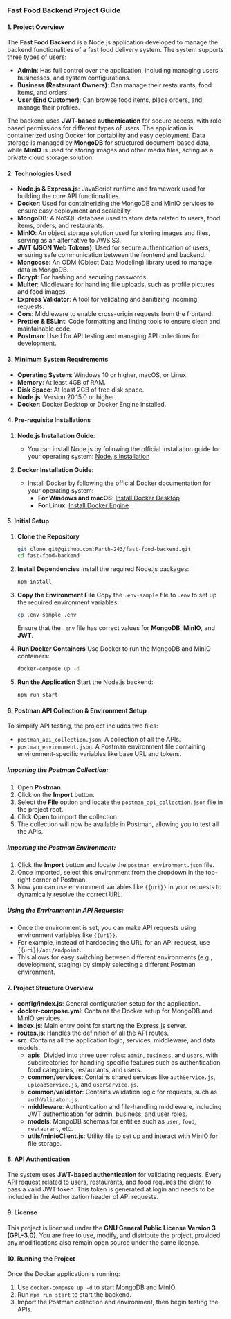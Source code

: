 ### Fast Food Backend Project Guide

#### 1. **Project Overview**
The **Fast Food Backend** is a Node.js application developed to manage the backend functionalities of a fast food delivery system. The system supports three types of users:
- **Admin**: Has full control over the application, including managing users, businesses, and system configurations.
- **Business (Restaurant Owners)**: Can manage their restaurants, food items, and orders.
- **User (End Customer)**: Can browse food items, place orders, and manage their profiles.

The backend uses **JWT-based authentication** for secure access, with role-based permissions for different types of users. The application is containerized using Docker for portability and easy deployment. Data storage is managed by **MongoDB** for structured document-based data, while **MinIO** is used for storing images and other media files, acting as a private cloud storage solution.

#### 2. **Technologies Used**
- **Node.js & Express.js**: JavaScript runtime and framework used for building the core API functionalities.
- **Docker**: Used for containerizing the MongoDB and MinIO services to ensure easy deployment and scalability.
- **MongoDB**: A NoSQL database used to store data related to users, food items, orders, and restaurants.
- **MinIO**: An object storage solution used for storing images and files, serving as an alternative to AWS S3.
- **JWT (JSON Web Tokens)**: Used for secure authentication of users, ensuring safe communication between the frontend and backend.
- **Mongoose**: An ODM (Object Data Modeling) library used to manage data in MongoDB.
- **Bcrypt**: For hashing and securing passwords.
- **Multer**: Middleware for handling file uploads, such as profile pictures and food images.
- **Express Validator**: A tool for validating and sanitizing incoming requests.
- **Cors**: Middleware to enable cross-origin requests from the frontend.
- **Prettier & ESLint**: Code formatting and linting tools to ensure clean and maintainable code.
- **Postman**: Used for API testing and managing API collections for development.

#### 3. **Minimum System Requirements**
- **Operating System**: Windows 10 or higher, macOS, or Linux.
- **Memory**: At least 4GB of RAM.
- **Disk Space**: At least 2GB of free disk space.
- **Node.js**: Version 20.15.0 or higher.
- **Docker**: Docker Desktop or Docker Engine installed.

#### 4. **Pre-requisite Installations**

1. **Node.js Installation Guide**:
   - You can install Node.js by following the official installation guide for your operating system: [Node.js Installation](https://nodejs.org/en/download/)

2. **Docker Installation Guide**:
   - Install Docker by following the official Docker documentation for your operating system:
     - **For Windows and macOS**: [Install Docker Desktop](https://docs.docker.com/get-started/get-docker/)
     - **For Linux**: [Install Docker Engine](https://docs.docker.com/engine/install/)

#### 5. **Initial Setup**

1. **Clone the Repository**
   ```bash
   git clone git@github.com:Parth-243/fast-food-backend.git
   cd fast-food-backend
   ```

2. **Install Dependencies**
   Install the required Node.js packages:
   ```bash
   npm install
   ```

3. **Copy the Environment File**
   Copy the `.env-sample` file to `.env` to set up the required environment variables:
   ```bash
   cp .env-sample .env
   ```
   Ensure that the `.env` file has correct values for **MongoDB**, **MinIO**, and **JWT**.

4. **Run Docker Containers**
   Use Docker to run the MongoDB and MinIO containers:
   ```bash
   docker-compose up -d
   ```

5. **Run the Application**
   Start the Node.js backend:
   ```bash
   npm run start
   ```

#### 6. **Postman API Collection & Environment Setup**
To simplify API testing, the project includes two files:
- `postman_api_collection.json`: A collection of all the APIs.
- `postman_environment.json`: A Postman environment file containing environment-specific variables like base URL and tokens.

##### **Importing the Postman Collection:**
1. Open **Postman**.
2. Click on the **Import** button.
3. Select the **File** option and locate the `postman_api_collection.json` file in the project root.
4. Click **Open** to import the collection.
5. The collection will now be available in Postman, allowing you to test all the APIs.

##### **Importing the Postman Environment:**
1. Click the **Import** button and locate the `postman_environment.json` file.
2. Once imported, select this environment from the dropdown in the top-right corner of Postman.
3. Now you can use environment variables like `{{uri}}` in your requests to dynamically resolve the correct URL.

##### **Using the Environment in API Requests:**
- Once the environment is set, you can make API requests using environment variables like `{{uri}}`.
- For example, instead of hardcoding the URL for an API request, use `{{uri}}/api/endpoint`.
- This allows for easy switching between different environments (e.g., development, staging) by simply selecting a different Postman environment.

#### 7. **Project Structure Overview**

- **config/index.js**: General configuration setup for the application.
- **docker-compose.yml**: Contains the Docker setup for MongoDB and MinIO services.
- **index.js**: Main entry point for starting the Express.js server.
- **routes.js**: Handles the definition of all the API routes.
- **src**: Contains all the application logic, services, middleware, and data models.
   - **apis**: Divided into three user roles: `admin`, `business`, and `users`, with subdirectories for handling specific features such as authentication, food categories, restaurants, and users.
   - **common/services**: Contains shared services like `authService.js`, `uploadService.js`, and `userService.js`.
   - **common/validator**: Contains validation logic for requests, such as `authValidator.js`.
   - **middleware**: Authentication and file-handling middleware, including JWT authentication for admin, business, and user roles.
   - **models**: MongoDB schemas for entities such as `user`, `food`, `restaurant`, etc.
   - **utils/minioClient.js**: Utility file to set up and interact with MinIO for file storage.

#### 8. **API Authentication**
The system uses **JWT-based authentication** for validating requests. Every API request related to users, restaurants, and food requires the client to pass a valid JWT token. This token is generated at login and needs to be included in the Authorization header of API requests.

#### 9. **License**
This project is licensed under the **GNU General Public License Version 3 (GPL-3.0)**. You are free to use, modify, and distribute the project, provided any modifications also remain open source under the same license.

#### 10. **Running the Project**
Once the Docker application is running:
1. Use `docker-compose up -d` to start MongoDB and MinIO.
2. Run `npm run start` to start the backend.
3. Import the Postman collection and environment, then begin testing the APIs.
